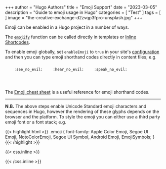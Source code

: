 +++
author = "Hugo Authors"
title = "Emoji Support"
date = "2023-03-05"
description = "Guide to emoji usage in Hugo"
categories = [
    "Test"
]
tags = [
]
image = "the-creative-exchange-d2zvqp3fpro-unsplash.jpg"
+++

Emoji can be enabled in a Hugo project in a number of ways. 
<!--more-->
The [`emojify`](https://gohugo.io/functions/emojify/) function can be called directly in templates or [Inline Shortcodes](https://gohugo.io/templates/shortcode-templates/#inline-shortcodes). 

To enable emoji globally, set `enableEmoji` to `true` in your site's [configuration](https://gohugo.io/getting-started/configuration/) and then you can type emoji shorthand codes directly in content files; e.g.

<p><span class="nowrap"><span class="emojify">🙈</span> <code>:see_no_evil:</code></span>  <span class="nowrap"><span class="emojify">🙉</span> <code>:hear_no_evil:</code></span>  <span class="nowrap"><span class="emojify">🙊</span> <code>:speak_no_evil:</code></span></p>
<br>

The [Emoji cheat sheet](http://www.emoji-cheat-sheet.com/) is a useful reference for emoji shorthand codes.

***

**N.B.** The above steps enable Unicode Standard emoji characters and sequences in Hugo, however the rendering of these glyphs depends on the browser and the platform. To style the emoji you can either use a third party emoji font or a font stack; e.g.

{{< highlight html >}}
.emoji {
  font-family: Apple Color Emoji, Segoe UI Emoji, NotoColorEmoji, Segoe UI Symbol, Android Emoji, EmojiSymbols;
}
{{< /highlight >}}

{{< css.inline >}}
<style>
.emojify {
	font-family: Apple Color Emoji, Segoe UI Emoji, NotoColorEmoji, Segoe UI Symbol, Android Emoji, EmojiSymbols;
	font-size: 2rem;
	vertical-align: middle;
}
@media screen and (max-width:650px) {
  .nowrap {
    display: block;
    margin: 25px 0;
  }
}
</style>
{{< /css.inline >}}
